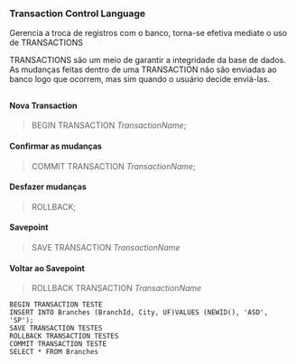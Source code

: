 ### Transaction Control Language
Gerencia a troca de registros com o banco, torna-se efetiva mediate o uso de TRANSACTIONS


TRANSACTIONS são um meio de garantir a integridade da base de dados. As mudanças feitas dentro de uma TRANSACTION não são enviadas ao banco logo que ocorrem, mas sim quando o usuário decide enviá-las.

## 


#### Nova Transaction
>BEGIN TRANSACTION *TransactionName*;

#### Confirmar as mudanças
>COMMIT TRANSACTION *TransactionName*;

#### Desfazer mudanças
>ROLLBACK;

#### Savepoint 
>SAVE TRANSACTION *TransactionName*

#### Voltar ao Savepoint
>ROLLBACK TRANSACTION *TransactionName*

    BEGIN TRANSACTION TESTE
    INSERT INTO Branches (BranchId, City, UF)VALUES (NEWID(), 'ASD', 'SP');
    SAVE TRANSACTION TESTES
    ROLLBACK TRANSACTION TESTES
    COMMIT TRANSACTION TESTE
    SELECT * FROM Branches 
